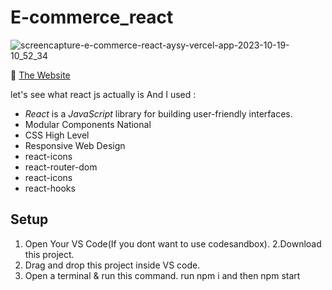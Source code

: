 # E-commerce_react

![screencapture-e-commerce-react-aysy-vercel-app-2023-10-19-10_52_34](https://github.com/amitAsher22/E-commerce_react/assets/69055006/e34f0dd1-1283-4b3d-9f71-f27484ce6365)




 :triangular_flag_on_post: <a href="https://e-commerce-react-aysy.vercel.app/" target="_blank">The Website</a>

let's see what react js actually is And I used : 
- *React* is a *JavaScript* library for building user-friendly interfaces.
- Modular Components National
- CSS High Level
- Responsive Web Design
- react-icons
- react-router-dom
- react-icons
- react-hooks

## Setup

1. Open Your VS Code(If you dont want to use codesandbox).
2.Download this project.
3. Drag and drop this project inside VS code.
4. Open a terminal & run this command. run npm i and then  npm start


